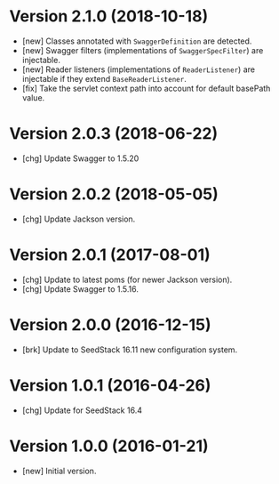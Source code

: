 # Version 2.1.0 (2018-10-18)

* [new] Classes annotated with `SwaggerDefinition` are detected.
* [new] Swagger filters (implementations of `SwaggerSpecFilter`) are injectable.  
* [new] Reader listeners (implementations of `ReaderListener`) are injectable if they extend `BaseReaderListener`.
* [fix] Take the servlet context path into account for default basePath value.

# Version 2.0.3 (2018-06-22)

* [chg] Update Swagger to 1.5.20

# Version 2.0.2 (2018-05-05)

* [chg] Update Jackson version.

# Version 2.0.1 (2017-08-01)

* [chg] Update to latest poms (for newer Jackson version).
* [chg] Update Swagger to 1.5.16.

# Version 2.0.0 (2016-12-15)

* [brk] Update to SeedStack 16.11 new configuration system.

# Version 1.0.1 (2016-04-26)

* [chg] Update for SeedStack 16.4

# Version 1.0.0 (2016-01-21)

* [new] Initial version.

